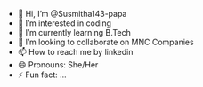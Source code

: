 - 👋 Hi, I’m @Susmitha143-papa
- 👀 I’m interested in coding
- 🌱 I’m currently learning B.Tech
- 💞️ I’m looking to collaborate on MNC Companies
- 📫 How to reach me by linkedin 
- 😄 Pronouns: She/Her
- ⚡ Fun fact: ...

<!---
Susmitha143-papa/Susmitha143-papa is a ✨ special ✨ repository because its `README.md` (this file) appears on your GitHub profile.
You can click the Preview link to take a look at your changes.
--->
